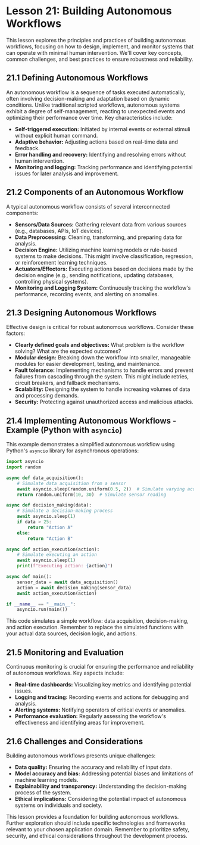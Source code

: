 # Lesson 21: Building Autonomous Workflows

This lesson explores the principles and practices of building autonomous workflows, focusing on how to design, implement, and monitor systems that can operate with minimal human intervention. We'll cover key concepts, common challenges, and best practices to ensure robustness and reliability.

## 21.1 Defining Autonomous Workflows

An autonomous workflow is a sequence of tasks executed automatically, often involving decision-making and adaptation based on dynamic conditions.  Unlike traditional scripted workflows, autonomous systems exhibit a degree of self-management, reacting to unexpected events and optimizing their performance over time. Key characteristics include:

* **Self-triggered execution:** Initiated by internal events or external stimuli without explicit human command.
* **Adaptive behavior:** Adjusting actions based on real-time data and feedback.
* **Error handling and recovery:** Identifying and resolving errors without human intervention.
* **Monitoring and logging:** Tracking performance and identifying potential issues for later analysis and improvement.


## 21.2 Components of an Autonomous Workflow

A typical autonomous workflow consists of several interconnected components:

* **Sensors/Data Sources:** Gathering relevant data from various sources (e.g., databases, APIs, IoT devices).
* **Data Preprocessing:** Cleaning, transforming, and preparing data for analysis.
* **Decision Engine:**  Utilizing machine learning models or rule-based systems to make decisions.  This might involve classification, regression, or reinforcement learning techniques.
* **Actuators/Effectors:** Executing actions based on decisions made by the decision engine (e.g., sending notifications, updating databases, controlling physical systems).
* **Monitoring and Logging System:** Continuously tracking the workflow's performance, recording events, and alerting on anomalies.


## 21.3 Designing Autonomous Workflows

Effective design is critical for robust autonomous workflows. Consider these factors:

* **Clearly defined goals and objectives:** What problem is the workflow solving? What are the expected outcomes?
* **Modular design:** Breaking down the workflow into smaller, manageable modules for easier development, testing, and maintenance.
* **Fault tolerance:** Implementing mechanisms to handle errors and prevent failures from cascading through the system.  This might include retries, circuit breakers, and fallback mechanisms.
* **Scalability:** Designing the system to handle increasing volumes of data and processing demands.
* **Security:** Protecting against unauthorized access and malicious attacks.


## 21.4 Implementing Autonomous Workflows - Example (Python with `asyncio`)

This example demonstrates a simplified autonomous workflow using Python's `asyncio` library for asynchronous operations:

```python
import asyncio
import random

async def data_acquisition():
    # Simulate data acquisition from a sensor
    await asyncio.sleep(random.uniform(0.5, 2))  # Simulate varying acquisition times
    return random.uniform(10, 30)  # Simulate sensor reading

async def decision_making(data):
    # Simulate a decision-making process
    await asyncio.sleep(1)
    if data > 25:
        return "Action A"
    else:
        return "Action B"

async def action_execution(action):
    # Simulate executing an action
    await asyncio.sleep(1)
    print(f"Executing action: {action}")

async def main():
    sensor_data = await data_acquisition()
    action = await decision_making(sensor_data)
    await action_execution(action)

if __name__ == "__main__":
    asyncio.run(main())
```

This code simulates a simple workflow: data acquisition, decision-making, and action execution.  Remember to replace the simulated functions with your actual data sources, decision logic, and actions.


## 21.5 Monitoring and Evaluation

Continuous monitoring is crucial for ensuring the performance and reliability of autonomous workflows. Key aspects include:

* **Real-time dashboards:** Visualizing key metrics and identifying potential issues.
* **Logging and tracing:** Recording events and actions for debugging and analysis.
* **Alerting systems:** Notifying operators of critical events or anomalies.
* **Performance evaluation:** Regularly assessing the workflow's effectiveness and identifying areas for improvement.


## 21.6 Challenges and Considerations

Building autonomous workflows presents unique challenges:

* **Data quality:** Ensuring the accuracy and reliability of input data.
* **Model accuracy and bias:** Addressing potential biases and limitations of machine learning models.
* **Explainability and transparency:** Understanding the decision-making process of the system.
* **Ethical implications:** Considering the potential impact of autonomous systems on individuals and society.


This lesson provides a foundation for building autonomous workflows.  Further exploration should include specific technologies and frameworks relevant to your chosen application domain.  Remember to prioritize safety, security, and ethical considerations throughout the development process.

